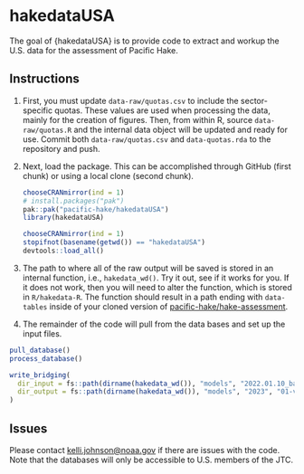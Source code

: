 
<!-- README.md is generated from README.Rmd. Please edit that file -->

# hakedataUSA

<!-- badges: start -->
<!-- badges: end -->

The goal of {hakedataUSA} is to provide code to extract and workup the
U.S. data for the assessment of Pacific Hake.

## Instructions

1.  First, you must update `data-raw/quotas.csv` to include the
    sector-specific quotas. These values are used when processing the
    data, mainly for the creation of figures. Then, from within R,
    source `data-raw/quotas.R` and the internal data object will be
    updated and ready for use. Commit both `data-raw/quotas.csv` and
    `data-quotas.rda` to the repository and push.

2.  Next, load the package. This can be accomplished through GitHub
    (first chunk) or using a local clone (second chunk).

    ``` r
    chooseCRANmirror(ind = 1)
    # install.packages("pak")
    pak::pak("pacific-hake/hakedataUSA")
    library(hakedataUSA)
    ```

    ``` r
    chooseCRANmirror(ind = 1)
    stopifnot(basename(getwd()) == "hakedataUSA")
    devtools::load_all()
    ```

3.  The path to where all of the raw output will be saved is stored in
    an internal function, i.e., `hakedata_wd()`. Try it out, see if it
    works for you. If it does not work, then you will need to alter the
    function, which is stored in `R/hakedata-R`. The function should
    result in a path ending with `data-tables` inside of your cloned
    version of
    [pacific-hake/hake-assessment](www.github.com/pacific-hake/hake-assessment).

4.  The remainder of the code will pull from the data bases and set up
    the input files.

``` r
pull_database()
process_database()

write_bridging(
  dir_input = fs::path(dirname(hakedata_wd()), "models", "2022.01.10_base"),
  dir_output = fs::path(dirname(hakedata_wd()), "models", "2023", "01-version", "02-bridging-models")
)
```

## Issues

Please contact <kelli.johnson@noaa.gov> if there are issues with the
code. Note that the databases will only be accessible to U.S. members of
the JTC.
